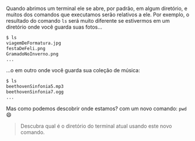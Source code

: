Quando abrimos um terminal ele se abre, por padrão, em algum diretório, e muitos dos comandos que executamos serão relativos a ele. Por exemplo, o resultado do comando `ls` será muito diferente se estivermos em um diretório onde você guarda suas fotos...

```bash
$ ls
viagemDeFormatura.jpg
festaDeFeli.png
GramadoNoInverno.png
...
```

...o em outro onde você guarda sua  coleção de música:

```bash
$ ls
beethovenSinfonia5.mp3
beethovenSinfonia7.ogg
...
```

Mas como podemos descobrir onde estamos? com um novo comando: `pwd` :smile:

> Descubra qual é o diretório do terminal atual usando este novo comando.
